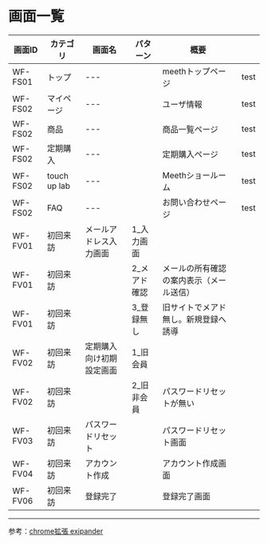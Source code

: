 # 画面一覧

| 画面ID | カテゴリ | 画面名 | パターン | 概要 | |
| --- | --- | --- | --- | --- | --- |
| WF-FS01| トップ | --- |  | meethトップページ | test |
| WF-FS02 | マイページ | --- |  | ユーザ情報 | test |
| WF-FS02 | 商品 | --- |  | 商品一覧ページ | test |
| WF-FS02 | 定期購入 | --- |  | 定期購入ページ | test |
| WF-FS02 | touch up lab | --- |  | Meethショールーム | test |
| WF-FS02 | FAQ | --- | | お問い合わせページ | test |
| WF-FV01 | 初回来訪 | メールアドレス入力画面 | 1_入力画面  |  |
| WF-FV01 | 初回来訪 |  | 2_メアド確認 | メールの所有確認の案内表示（メール送信） |
| WF-FV01 | 初回来訪 |  | 3_登録無し | 旧サイトでメアド無し。新規登録へ誘導 |
| WF-FV02 | 初回来訪 | 定期購入向け初期設定画面 | 1_旧会員  |  |
| WF-FV02 | 初回来訪 |  | 2_旧非会員 | パスワードリセットが無い |
| WF-FV03 | 初回来訪 | パスワードリセット | | パスワードリセット画面 |
| WF-FV04 | 初回来訪 | アカウント作成 | | アカウント作成画面 |
| WF-FV06 | 初回来訪 | 登録完了 | | 登録完了画面 |

***
参考：[chrome拡張 exipander](https://chrome.google.com/webstore/detail/githubexpandinizr/cbehdjjcilgnejbpnjhobkiiggkedfib)